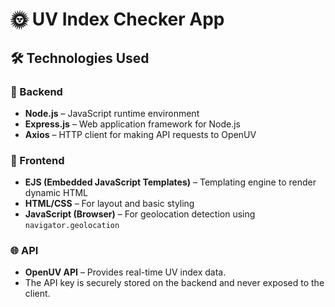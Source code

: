 # 🌞 UV Index Checker App

## 🛠 Technologies Used

### 🧩 Backend
- **Node.js** – JavaScript runtime environment
- **Express.js** – Web application framework for Node.js
- **Axios** – HTTP client for making API requests to OpenUV

### 🎨 Frontend
- **EJS (Embedded JavaScript Templates)** – Templating engine to render dynamic HTML
- **HTML/CSS** – For layout and basic styling
- **JavaScript (Browser)** – For geolocation detection using `navigator.geolocation`

### 🌐 API
- **OpenUV API** – Provides real-time UV index data.
- The API key is securely stored on the backend and never exposed to the client.
